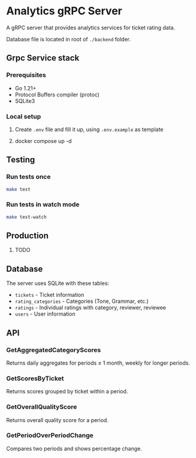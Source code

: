 # Analytics gRPC Server

A gRPC server that provides analytics services for ticket rating data.

Database file is located in root of `./backend` folder.

## Grpc Service stack

### Prerequisites

- Go 1.21+
- Protocol Buffers compiler (protoc)
- SQLite3

### Local setup

1. Create `.env` file and fill it up, using `.env.example` as template

2. docker compose up -d

## Testing

### Run tests once

```bash
make test
```

### Run tests in watch mode

```bash
make test-watch
```

## Production

1. TODO

## Database

The server uses SQLite with these tables:

- `tickets` - Ticket information
- `rating_categories` - Categories (Tone, Grammar, etc.)
- `ratings` - Individual ratings with category, reviewer, reviewee
- `users` - User information

## API

### GetAggregatedCategoryScores

Returns daily aggregates for periods ≤ 1 month, weekly for longer periods.

### GetScoresByTicket

Returns scores grouped by ticket within a period.

### GetOverallQualityScore

Returns overall quality score for a period.

### GetPeriodOverPeriodChange

Compares two periods and shows percentage change.
